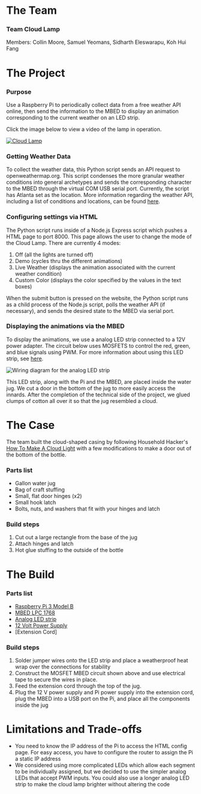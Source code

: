 # The Team
### Team Cloud Lamp
Members: Collin Moore, Samuel Yeomans, Sidharth Eleswarapu, Koh Hui Fang

# The Project
### Purpose 
Use a Raspberry Pi to periodically collect data from a free weather API online, then send the information to the MBED to display an animation corresponding to the current weather on an LED strip.

Click the image below to view a video of the lamp in operation.

[![Cloud Lamp](https://img.youtube.com/vi/CS85uOtd2Cg/0.jpg)](https://youtu.be/CS85uOtd2Cg "Cloud Lamp")

### Getting Weather Data
To collect the weather data, this Python script sends an API request to openweathermap.org. This script condenses the more granular weather conditions into general archetypes and sends the corresponding character to the MBED through the virtual COM USB serial port. Currently, the script has Atlanta set as the location. More information regarding the weather API, including a list of conditions and locations, can be found [here](https://openweathermap.org/current).

### Configuring settings via HTML
The Python script runs inside of a Node.js Express script which pushes a HTML page to port 8000. This page allows the user to change the mode of the Cloud Lamp. There are currently 4 modes:
1. Off (all the lights are turned off)
2. Demo (cycles thru the different animations)
3. Live Weather (displays the animation associated with the current weather condition)
4. Custom Color (displays the color specified by the values in the text boxes)

When the submit button is pressed on the website, the Python script runs as a child process of the Node.js script, polls the weather API (if necessary), and sends the desired state to the MBED via serial port.

### Displaying the animations via the MBED
To display the animations, we use a analog LED strip connected to a 12V power adapter. The circuit below uses MOSFETS to control the red, green, and blue signals using PWM. For more information about using this LED strip, see [here](https://learn.adafruit.com/rgb-led-strips/overview).

![Wiring diagram for the analog LED strip](https://cdn-learn.adafruit.com/assets/assets/000/002/692/original/led_strips_ledstripfet.gif?1448059609)

This LED strip, along with the Pi and the MBED, are placed inside the water jug. We cut a door in the bottom of the jug to more easily access the innards. After the completion of the technical side of the project, we glued clumps of cotton all over it so that the jug resembled a cloud. 

# The Case

The team built the cloud-shaped casing by following Household Hacker's [How To Make A Cloud Light](https://www.youtube.com/watch?v=07m0e7NwzKc) with a few modifications to make a door out of the bottom of the bottle. 

### Parts list
- Gallon water jug
- Bag of craft stuffing
- Small, flat door hinges (x2)
- Small hook latch
- Bolts, nuts, and washers that fit with your hinges and latch

### Build steps
1. Cut out a large rectangle from the base of the jug
2. Attach hinges and latch
3. Hot glue stuffing to the outside of the bottle

# The Build

### Parts list
- [Raspberry Pi 3 Model B](https://www.raspberrypi.org/products/raspberry-pi-3-model-b/)
- [MBED LPC 1768](https://os.mbed.com/platforms/mbed-LPC1768/)
- [Analog LED strip](https://www.adafruit.com/product/285?length=1)
- [12 Volt Power Supply](https://www.adafruit.com/product/798)
- [Extension Cord]

### Build steps

1. Solder jumper wires onto the LED strip and place a weatherproof heat wrap over the connections for stability
2. Construct the MOSFET MBED circuit shown above and use electrical tape to secure the wires in place.
3. Feed the extension cord through the top of the jug.
4. Plug the 12 V power supply and Pi power supply into the extension cord, plug the MBED into a USB port on the Pi, and place all the components inside the jug

# Limitations and Trade-offs
- You need to know the IP address of the Pi to access the HTML config page. For easy access, you have to configure the router to assign the Pi a static IP address
- We considered using more complicated LEDs which allow each segment to be individually assigned, but we decided to use the simpler analog LEDs that accept PWM inputs. You could also use a longer analog LED strip to make the cloud lamp brighter without altering the code
